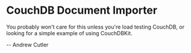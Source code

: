 # CouchDB Document Importer

You probably won't care for this unless you're load testing CouchDB, or
looking for a simple example of using CouchDBKit.

-- Andrew Cutler
